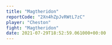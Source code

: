 ```yaml
---
title: "Magtheridon"
reportCode: "2Xn4hZpJvRWtL7zC"
player: "Cheston"
fight: "Magtheridon"
date: 2021-07-29T18:52:59.061000+00:00
---
```


